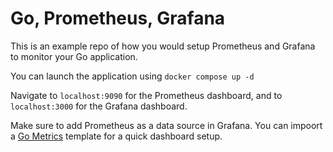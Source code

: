 # Go, Prometheus, Grafana

This is an example repo of how you would setup Prometheus and Grafana to monitor your Go application.

You can launch the application using `docker compose up -d`

Navigate to `localhost:9090` for the Prometheus dashboard, and to `localhost:3000` for the Grafana dashboard.

Make sure to add Prometheus as a data source in Grafana. You can impoort a [Go Metrics](https://grafana.com/grafana/dashboards/10826-go-metrics/)
template for a quick dashboard setup.

